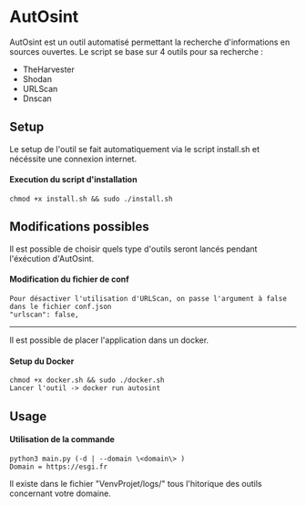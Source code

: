 AutOsint
======
AutOsint est un outil automatisé permettant la recherche d'informations en sources ouvertes.
Le script se base sur 4 outils pour sa recherche :
- TheHarvester
- Shodan
- URLScan
- Dnscan

Setup
-----
Le setup de l'outil se fait automatiquement via le script install.sh et nécéssite une connexion internet.
#### Execution du script d'installation
    chmod +x install.sh && sudo ./install.sh


Modifications possibles
-----
Il est possible de choisir quels type d'outils seront lancés pendant l'éxécution d'AutOsint.
#### Modification du fichier de conf
    Pour désactiver l'utilisation d'URLScan, on passe l'argument à false dans le fichier conf.json 
    "urlscan": false,
-----
Il est possible de placer l'application dans un docker.
#### Setup du Docker
    chmod +x docker.sh && sudo ./docker.sh
    Lancer l'outil -> docker run autosint
    
Usage
-----

#### Utilisation de la commande
    python3 main.py (-d | --domain \<domain\> )
    Domain = https://esgi.fr 

Il existe dans le fichier "VenvProjet/logs/" tous l'hitorique des outils concernant votre domaine. 
